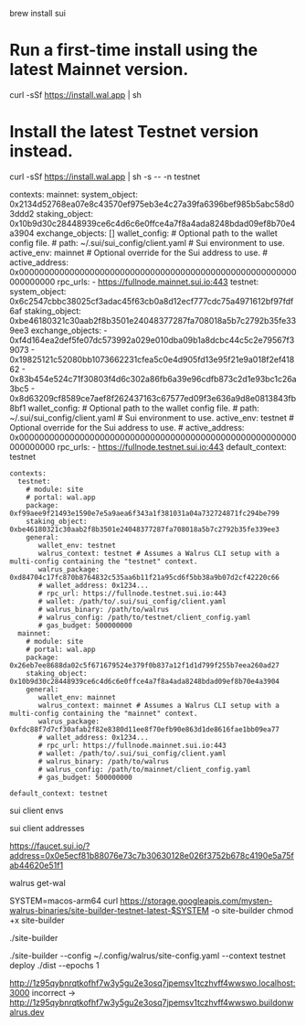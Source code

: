 
<!-- Install sui -->
brew install sui

<!-- Setup walrus -->
# Run a first-time install using the latest Mainnet version.
curl -sSf https://install.wal.app | sh

# Install the latest Testnet version instead.
curl -sSf https://install.wal.app | sh -s -- -n testnet

<!-- Paste configuration yaml in ~/.config/walrus/client_config.yaml -->
contexts:
  mainnet:
    system_object: 0x2134d52768ea07e8c43570ef975eb3e4c27a39fa6396bef985b5abc58d03ddd2
    staking_object: 0x10b9d30c28448939ce6c4d6c6e0ffce4a7f8a4ada8248bdad09ef8b70e4a3904
    exchange_objects: []
    wallet_config:
      # Optional path to the wallet config file.
      # path: ~/.sui/sui_config/client.yaml
      # Sui environment to use.
      active_env: mainnet
      # Optional override for the Sui address to use.
      # active_address: 0x0000000000000000000000000000000000000000000000000000000000000000
    rpc_urls:
      - https://fullnode.mainnet.sui.io:443
  testnet:
    system_object: 0x6c2547cbbc38025cf3adac45f63cb0a8d12ecf777cdc75a4971612bf97fdf6af
    staking_object: 0xbe46180321c30aab2f8b3501e24048377287fa708018a5b7c2792b35fe339ee3
    exchange_objects:
      - 0xf4d164ea2def5fe07dc573992a029e010dba09b1a8dcbc44c5c2e79567f39073
      - 0x19825121c52080bb1073662231cfea5c0e4d905fd13e95f21e9a018f2ef41862
      - 0x83b454e524c71f30803f4d6c302a86fb6a39e96cdfb873c2d1e93bc1c26a3bc5
      - 0x8d63209cf8589ce7aef8f262437163c67577ed09f3e636a9d8e0813843fb8bf1
    wallet_config:
      # Optional path to the wallet config file.
      # path: ~/.sui/sui_config/client.yaml
      # Sui environment to use.
      active_env: testnet
      # Optional override for the Sui address to use.
      # active_address: 0x0000000000000000000000000000000000000000000000000000000000000000
    rpc_urls:
      - https://fullnode.testnet.sui.io:443
default_context: testnet



<!-- Paste in ~/.config/walrus/site-config.yaml -->
```
contexts:
  testnet:
    # module: site
    # portal: wal.app
    package: 0xf99aee9f21493e1590e7e5a9aea6f343a1f381031a04a732724871fc294be799
    staking_object: 0xbe46180321c30aab2f8b3501e24048377287fa708018a5b7c2792b35fe339ee3
    general:
       wallet_env: testnet
       walrus_context: testnet # Assumes a Walrus CLI setup with a multi-config containing the "testnet" context.
       walrus_package: 0xd84704c17fc870b8764832c535aa6b11f21a95cd6f5bb38a9b07d2cf42220c66
       # wallet_address: 0x1234...
       # rpc_url: https://fullnode.testnet.sui.io:443
       # wallet: /path/to/.sui/sui_config/client.yaml
       # walrus_binary: /path/to/walrus
       # walrus_config: /path/to/testnet/client_config.yaml
       # gas_budget: 500000000
  mainnet:
    # module: site
    # portal: wal.app
    package: 0x26eb7ee8688da02c5f671679524e379f0b837a12f1d1d799f255b7eea260ad27
    staking_object: 0x10b9d30c28448939ce6c4d6c6e0ffce4a7f8a4ada8248bdad09ef8b70e4a3904
    general:
       wallet_env: mainnet
       walrus_context: mainnet # Assumes a Walrus CLI setup with a multi-config containing the "mainnet" context.
       walrus_package: 0xfdc88f7d7cf30afab2f82e8380d11ee8f70efb90e863d1de8616fae1bb09ea77
       # wallet_address: 0x1234...
       # rpc_url: https://fullnode.mainnet.sui.io:443
       # wallet: /path/to/.sui/sui_config/client.yaml
       # walrus_binary: /path/to/walrus
       # walrus_config: /path/to/mainnet/client_config.yaml
       # gas_budget: 500000000

default_context: testnet
```

<!-- Check envs (not _needed_ for workflow) -->
sui client envs

<!-- extract sui wallet address from output-->
sui client addresses

<!-- get gas by replacing address -->
https://faucet.sui.io/?address=0x0e5ecf81b88076e73c7b30630128e026f3752b678c4190e5a75fab44620e51f1

<!-- swap to wal -->
walrus get-wal

<!-- site builder  -->
SYSTEM=macos-arm64
curl https://storage.googleapis.com/mysten-walrus-binaries/site-builder-testnet-latest-$SYSTEM -o site-builder
chmod +x site-builder

<!-- to check if working -->
./site-builder

<!-- - Set static config fielto reachabck to during CICD and deploymet  -->
./site-builder --config ~/.config/walrus/site-config.yaml --context testnet deploy ./dist --epochs 1


<!-- get site from output, replace localhost:3000 with buildonwalrus.dev -->
http://1z95qybnrqtkofhf7w3y5gu2e3osq7jpemsv1tczhvff4wwswo.localhost:3000
incorrect -> 
http://1z95qybnrqtkofhf7w3y5gu2e3osq7jpemsv1tczhvff4wwswo.buildonwalrus.dev